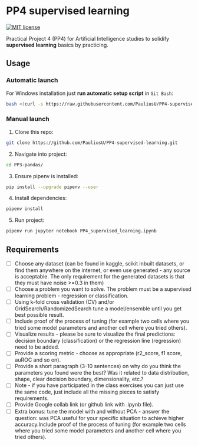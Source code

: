# PP4 supervised learning

[![MIT license](https://img.shields.io/badge/License-MIT-blue.svg)](https://github.com/PauliusU/PP4-supervised-learning/blob/master/LICENSE)

Practical Project 4 (PP4) for Artificial Intelligence studies to solidify **supervised learning** basics by practicing.

## Usage

### Automatic launch

For Windows installation just **run automatic setup script** in `Git Bash`:
```bash
bash <(curl -s https://raw.githubusercontent.com/PauliusU/PP4-supervised-learning/master/setup.sh)
```

### Manual launch

1. Clone this repo:
```bash
git clone https://github.com/PauliusU/PP4-supervised-learning.git
```

2. Navigate into project:
```bash
cd PP3-pandas/
```

3. Ensure pipenv is installed:
```bash
pip install --upgrade pipenv --user
```

4. Install dependencies:
```bash
pipenv install
```

5. Run project:
```bash
pipenv run jupyter notebook PP4_supervised_learning.ipynb
```

## Requirements

- [ ] Choose any dataset (can be found in kaggle, scikit inbuilt datasets, or find them anywhere on the internet, or even use generated - any source is acceptable. The only requirement for the generated datasets is that they must have noise >=0.3 in them)
- [ ] Choose a problem you want to solve. The problem must be a supervised learning problem - regression or classification.
- [ ] Using k-fold cross validation (CV) and/or GridSearch/RandomizedSearch tune a model/ensemble until you get best possible result.
- [ ] Include proof of the process of tuning (for example two cells where you tried some model parameters and another cell where you tried others).
- [ ] Visualize results - please be sure to visualize the final predictions: decision boundary (classification) or the regression line (regression) need to be added.
- [ ] Provide a scoring metric - choose as appropriate (r2_score, f1 score, auROC and so on).
- [ ] Provide a short paragraph (3-10 sentences) on why do you think the parameters you found were the best? Was it related to data distribution, shape, clear decision boundary, dimensionality, etc.?
- [ ] Note - if you have participated in the class exercises you can just use the same code, just include all the missing pieces to satisfy requirements.
- [ ] Provide Google collab link (or github link with .ipynb file).
- [ ] Extra bonus: tune the model with and without PCA - answer the question: was PCA useful for your specific situation to achieve higher accuracy.Include proof of the process of tuning (for example two cells where you tried some model parameters and another cell where you tried others).
